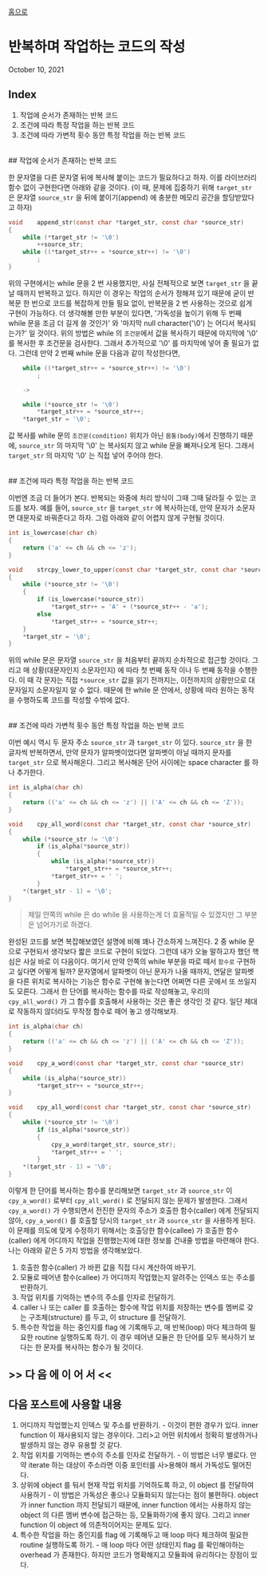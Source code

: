[홈으로](/)
# 반복하며 작업하는 코드의 작성
October 10, 2021

## Index

1. 작업에 순서가 존재하는 반복 코드
2. 조건에 따라 특정 작업을 하는 반복 코드
3. 조건에 따라 가변적 횟수 동안 특정 작업을 하는 반복 코드

<br/>
## 작업에 순서가 존재하는 반복 코드

한 문자열을 다른 문자열 뒤에 복사해 붙이는 코드가 필요하다고 하자.
이를 라이브러리 함수 없이 구현한다면 아래와 같을 것이다.
(이 때, 문제에 집중하기 위해 `target_str` 은 문자열 `source_str` 을 뒤에 붙이기(append) 에 충분한 메모리 공간을 할당받았다고 하자)

```c
void	append_str(const char *target_str, const char *source_str)
{
	while (*target_str != '\0')
		++source_str;
	while ((*target_str++ = *source_str++) != '\0')
		;
}
```

위의 구현에서는 while 문을 2 번 사용했지만, 사실 전체적으로 보면 `target_str` 을 끝날 때까지 반복하고 있다.
하지만 이 경우는 작업의 순서가 정해져 있기 때문에 굳이 반복문 한 번으로 코드를 복잡하게 만들 필요 없이, 반복문을 2 번 사용하는 것으로 쉽게 구현이 가능하다.
더 생각해볼 만한 부분이 있다면, '가독성을 높이기 위해 두 번째 while 문을 조금 더 길게 쓸 것인가' 와 '마지막 null character('\0') 는 어디서 복사되는가?' 일 것이다.
위의 방법은 while 의 `조건문`에서 값을 복사하기 때문에 마지막에 '\0' 를 복사한 후 조건문을 검사한다. 그래서 추가적으로 '\0' 를 마지막에 넣어 줄 필요가 없다. 그런데 만약 2 번째 while 문을 다음과 같이 작성한다면,

```c
	while ((*target_str++ = *source_str++) != '\0')
		;

	->

	while (*source_str != '\0')
		*target_str++ = *source_str++;
	*target_str = '\0';
```

값 복사를 while 문의 `조건문(condition)` 위치가 아닌 `몸통(body)`에서 진행하기 때문에, `source_str` 의 마지막 '\0' 는 복사되지 않고 while 문을 빠져나오게 된다. 그래서 `target_str` 의 마지막 '\0' 는 직접 넣어 주어야 한다.

<br/>
## 조건에 따라 특정 작업을 하는 반복 코드

이번엔 조금 더 들어가 본다.
반복되는 와중에 처리 방식이 그때 그때 달라질 수 있는 코드를 보자.
예를 들어, `source_str` 을 `target_str` 에 복사하는데, 만약 문자가 소문자면 대문자로 바꿔준다고 하자.
그럼 아래와 같이 어렵지 않게 구현될 것이다.

```c
int	is_lowercase(char ch)
{
	return ('a' <= ch && ch <= 'z');
}

void	strcpy_lower_to_upper(const char *target_str, const char *source_str)
{
	while (*source_str != '\0')
	{
		if (is_lowercase(*source_str))
			*target_str++ = 'A' + (*source_str++ - 'a');
		else
			*target_str++ = *source_str++;
	}
	*target_str = '\0';
}
```

위의 while 문은 문자열 `source_str` 을 처음부터 끝까지 순차적으로 접근할 것이다.
그리고 매 상황(대문자인지 소문자인지) 에 따라 첫 번째 동작 이나 두 번째 동작을 수행한다.
이 때 각 문자는 직접 `*source_str` 값을 읽기 전까지는, 이전까지의 상황만으로 대문자일지 소문자일지 알 수 없다.
때문에 한 while 문 안에서, 상황에 따라 원하는 동작을 수행하도록 코드를 작성할 수밖에 없다.

<br/>
## 조건에 따라 가변적 횟수 동안 특정 작업을 하는 반복 코드

이번 예시 역시 두 문자 주소 `source_str` 과 `target_str` 이 있다.
`source_str` 을 한 글자씩 반복하면서, 만약 문자가 알파벳이었다면 알파벳이 아닐 때까지 문자를 `target_str` 으로 복사해온다.
그리고 복사해온 단어 사이에는 space character 를 하나 추가한다.

```c
int	is_alpha(char ch)
{
	return (('a' <= ch && ch <= 'z') || ('A' <= ch && ch <= 'Z'));
}

void	cpy_all_word(const char *target_str, const char *source_str)
{
	while (*source_str != '\0')
		if (is_alpha(*source_str))
		{
			while (is_alpha(*source_str))
				*target_str++ = *source_str++;
			*target_str++ = ' ';
		}
	*(target_str - 1) = '\0';
}
```
> 제일 안쪽의 while 은 do while 을 사용하는게 더 효율적일 수 있겠지만 그 부분은 넘어가기로 하겠다.

완성된 코드를 보면 복잡해보였던 설명에 비해 꽤나 간소하게 느껴진다.
2 중 while 문으로 구현되서 생각보다 짧은 코드로 구현이 되었다.
그런데 내가 오늘 말하고자 했던 핵심은 사실 바로 이 다음이다.
여기서 만약 안쪽의 while 부분을 따로 떼서 `함수로` 구현하고 싶다면 어떻게 될까?
문자열에서 알파벳이 아닌 문자가 나올 때까지, 연달은 알파벳을 다른 위치로 복사하는 기능은 함수로 구현해 놓는다면 어쩌면 다른 곳에서 또 쓰일지도 모른다.
그래서 한 단어를 복사하는 함수를 따로 작성해놓고, 우리의`cpy_all_word()` 가 그 함수를 호출해서 사용하는 것은 좋은 생각인 것 같다.
일단 제대로 작동하지 않더라도 무작정 함수로 떼어 놓고 생각해보자.

```c
int	is_alpha(char ch)
{
	return (('a' <= ch && ch <= 'z') || ('A' <= ch && ch <= 'Z'));
}

void	cpy_a_word(const char *target_str, const char *source_str)
{
	while (is_alpha(*source_str))
		*target_str++ = *source_str++;
}

void	cpy_all_word(const char *target_str, const char *source_str)
{
	while (*source_str != '\0')
		if (is_alpha(*source_str))
		{
			cpy_a_word(target_str, source_str);
			*target_str++ = ' ';
		}
	*(target_str - 1) = '\0';
}
```

이렇게 한 단어를 복사하는 함수를 분리해보면 `target_str` 과 `source_str` 이 `cpy_a_word()` 로부터 `cpy_all_word()` 로 전달되지 않는 문제가 발생한다.
그래서 `cpy_a_word()` 가 수행되면서 전진한 문자의 주소가 호출한 함수(caller) 에게 전달되지 않아, `cpy_a_word()` 를 호출할 당시의 `target_str` 과 `source_str` 을 사용하게 된다.
이 문제를 의도에 맞게 수정하기 위해서는 호출당한 함수(callee) 가 호출한 함수(caller) 에게 어디까지 작업을 진행했는지에 대한 정보를 건내줄 방법을 마련해야 한다.
나는 아래와 같은 5 가지 방법을 생각해보았다.

1. 호출한 함수(caller) 가 바뀐 값을 직접 다시 계산하여 바꾸기.
2. 모듈로 떼어낸 함수(callee) 가 어디까지 작업했는지 알려주는 인덱스 또는 주소를 반환하기.
3. 작업 위치를 기억하는 변수의 주소를 인자로 전달하기.
4. caller 나 또는 caller 를 호출하는 함수에 작업 위치를 저장하는 변수를 멤버로 갖는 구조체(structure) 를 두고, 이 structure 를 전달하기.
5.  특수한 작업을 하는 중인지를 flag 에 기록해두고, 매 반복(loop) 마다 체크하여 필요한 routine 실행하도록 하기. 이 경우 떼어낸 모듈은 한 단어를 모두 복사하기 보다는 한 문자를 복사하는 함수가 될 것이다.

## \>\> 다 음 에 이 어 서 \<\<

## 다음 포스트에 사용할 내용

1. 어디까지 작업했는지 인덱스 및 주소를 반환하기.
        - 이것이 편한 경우가 있다. inner function 이 재사용되지 않는 경우이다. 그리>고 어떤 위치에서 정확히 발생하거나 발생하지 않는 경우 유용할 것 같다.
2. 작업 위치를 기억하는 변수의 주소를 인자로 전달하기. 
        - 이 방법은 너무 별로다. 만약 iterate 하는 대상이 주소라면 이중 포인터를 사>용해야 해서 가독성도 떨어진다.
3. 상위에 object 를 둬서 현재 작업 위치를 기억하도록 하고, 이 object 를 전달하여 사용하기 
        - 이 방법은 가독성은 좋으나 모듈화되지 않는다는 점이 불편하다. object 가 inner function 까지 전달되기 때문에, inner function 에서는 사용하지 않는 object 의 다른 멤버 변수에 접근하는 등, 모듈화하기에 좋지 않다. 그리고 inner function 이 object 에 의존적이어지는 문제도 있다. 
4.  특수한 작업을 하는 중인지를 flag 에 기록해두고 매 loop 마다 체크하여 필요한 routine 실행하도록 하기.
        - 매 loop 마다 어떤 상태인지 flag 를 확인해야하는 overhead 가 존재한다. 하지만 코드가 명확해지고 모듈화에 유리하다는 장점이 있다.
